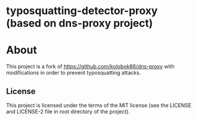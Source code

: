 # typosquatting-detector-proxy (based on dns-proxy project)

# About
This project is a fork of https://github.com/kolobok86/dns-proxy with modifications in order to prevent typosquatting attacks.


## License
This project is licensed under the terms of the MIT license (see the LICENSE and LICENSE-2 file in root directory of the project).
